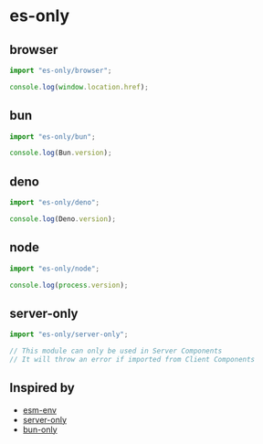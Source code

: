 # es-only


## browser

```ts
import "es-only/browser";

console.log(window.location.href);
```

## bun

```ts
import "es-only/bun";

console.log(Bun.version);
```

## deno

```ts
import "es-only/deno";

console.log(Deno.version);
```

## node

```ts
import "es-only/node";

console.log(process.version);
```

## server-only

```ts
import "es-only/server-only";

// This module can only be used in Server Components
// It will throw an error if imported from Client Components
```

## Inspired by

- [esm-env](https://www.npmjs.com/package/esm-env)
- [server-only](https://www.npmjs.com/package/server-only)
- [bun-only](https://www.npmjs.com/package/bun-only)

